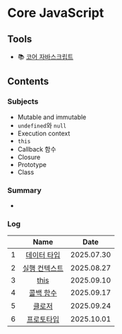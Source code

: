 # Core JavaScript

## Tools

- 📚 [코어 자바스크립트](https://product.kyobobook.co.kr/detail/S000001766397)

## Contents

### Subjects

- Mutable and immutable
- `undefined`와 `null`
- Execution context
- `this`
- Callback 함수
- Closure
- Prototype
- Class

### Summary

-

### Log

|     | Name |    Date    |
| :-: | :--: | :--------: |
|  1  | [데이터 타입](./01-data-type.md) | 2025.07.30 |
|  2  | [실행 컨텍스트](./02-execution-context.md) | 2025.08.27 |
|  3  | [this](./03-this.md) | 2025.09.10 |
|  4  | [콜백 함수](./04-callback.md) | 2025.09.17 |
|  5  | [클로저](./05-closure.md) | 2025.09.24 |
|  6  | [프로토타입](./06-prototype.md) | 2025.10.01 |
